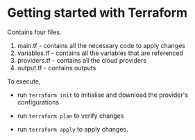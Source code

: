 # Getting started with Terraform

Contains four files.

1. main.tf - contains all the necessary code to apply changes
2. variables.tf - contains all the variables that are referenced
3. providers.tf - contains all the cloud providers
4. output.tf - contains outputs

To execute,

- run `terraform init` to initialise and download the provider's configurations

- run `terraform plan` to verify changes

- run `terraform apply` to apply changes.
